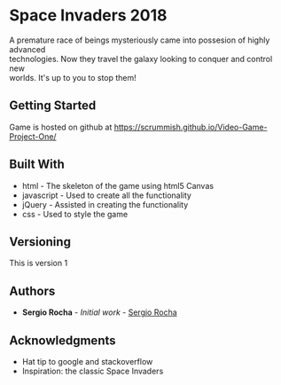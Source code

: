 # Space Invaders 2018				

A premature race of beings mysteriously came into possesion of highly advanced  
technologies. Now they travel the galaxy looking to conquer and control new 	  
worlds. It's up to you to stop them! 

## Getting Started

Game is hosted on github at https://scrummish.github.io/Video-Game-Project-One/

## Built With

* html - The skeleton of the game using html5 Canvas
* javascript - Used to create all the functionality
* jQuery - Assisted in creating the functionality
* css - Used to style the game

## Versioning

This is version 1 

## Authors

* **Sergio Rocha** - *Initial work* - [Sergio Rocha](https://github.com/scrummish)


## Acknowledgments

* Hat tip to google and stackoverflow 
* Inspiration: the classic Space Invaders
